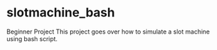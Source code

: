 # slotmachine_bash
Beginner Project
This project goes over how to simulate a slot machine using bash script.
